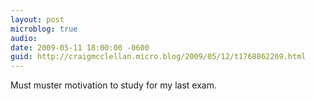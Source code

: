 ```yaml
---
layout: post
microblog: true
audio: 
date: 2009-05-11 18:00:00 -0600
guid: http://craigmcclellan.micro.blog/2009/05/12/t1768862269.html
---
```

Must muster motivation to study for my last exam.
